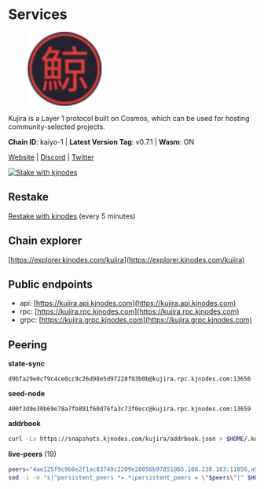 # Services

<figure><img src="https://raw.githubusercontent.com/kj89/cosmos-images/main/logos/kujira.png" width="150" alt=""><figcaption></figcaption></figure>

Kujira is a Layer 1 protocol built on Cosmos, which can be used for  hosting community-selected projects.

**Chain ID**: kaiyo-1 | **Latest Version Tag**: v0.7.1 | **Wasm**: ON

[Website](https://kujira.app) | [Discord](https://discord.gg/teamkujira) | [Twitter](https://twitter.com/TeamKujira)

[![Stake with kjnodes](https://i.ibb.co/cr44Q8j/button-stake-with-kjnodes.png)](https://restake.app/kujira/kujiravaloper1tnuqj73jfn3724lqz34c27tuv80nv336sadqym)

## Restake

[Restake with kjnodes](https://restake.app/kujira/kujiravaloper1tnuqj73jfn3724lqz34c27tuv80nv336sadqym) (every 5 minutes)
## Chain explorer
[https://explorer.kjnodes.com/kujira](https://explorer.kjnodes.com/kujira)

## Public endpoints

* api: [https://kujira.api.kjnodes.com](https://kujira.api.kjnodes.com)
* rpc: [https://kujira.rpc.kjnodes.com](https://kujira.rpc.kjnodes.com)
* grpc: [https://kujira.grpc.kjnodes.com](https://kujira.grpc.kjnodes.com)

## Peering

**state-sync**

```text
d9bfa29e0cf9c4ce0cc9c26d98e5d97228f93b0b@kujira.rpc.kjnodes.com:13656
```

**seed-node**

```text
400f3d9e30b69e78a7fb891f60d76fa3c73f0ecc@kujira.rpc.kjnodes.com:13659
```

**addrbook**
```bash
curl -Ls https://snapshots.kjnodes.com/kujira/addrbook.json > $HOME/.kujira/config/addrbook.json
```

**live-peers** (19)
```bash
peers="4ae125f9c9b8e2f1ac83749c2209e26056b97851@65.108.238.103:11856,a9ed3a9256cbabe889b2989ad99a3e7e173c3ffe@108.165.178.242:26655,9dc8a19299064e8d5a414a1fc25dd0d12d9871c8@138.201.16.240:30095,eb9742d81b436b95e324816794229a9efdaf8ea8@142.132.155.170:26656,d2247f7b919f0781c90ee61958d7044665a22d38@169.155.169.182:26656,b29969a2384159db8f8052bc118066bd067157c4@85.215.105.19:15602,66c551ebcb68fe343c7e2720593dc47426813a68@93.189.30.101:26656,ecafd5cadaf3526a588550a7bc343ce2670c988d@185.16.39.231:26656,0a51eaa669fa7ad9ad6a8d19942f324725596f23@65.109.80.92:26656,3d150f6a71caca5607daff69c9049c04c37da64e@51.210.223.186:30095,471518432477e31ea348af246c0b54095d41352c@88.198.131.126:26656,4db916788d45d5454cfe7a68ca02c56996ee6b96@194.163.151.124:26656,da2673cf09dc2c124947827f4cf5e7c17114d504@142.132.202.98:26656,935c1065ad23338a5e6a75f08fb650f9f46dbd3e@65.108.201.167:26656,2544287899424decd29c659445578a579a500ab2@85.10.200.231:31095,38e36150df914ec2c9fbaf378ab0e73ada4a3987@95.216.6.111:26656,253d2293272a29057a27797a5703f5171c267da1@192.99.15.159:26656,177872437b2a31ebb0fb740ba5bd32b0be99e280@5.79.74.229:31095,d9bfa29e0cf9c4ce0cc9c26d98e5d97228f93b0b@65.109.88.38:13656"
sed -i -e "s|^persistent_peers *=.*|persistent_peers = \"$peers\"|" $HOME/.kujira/config/config.toml
```
